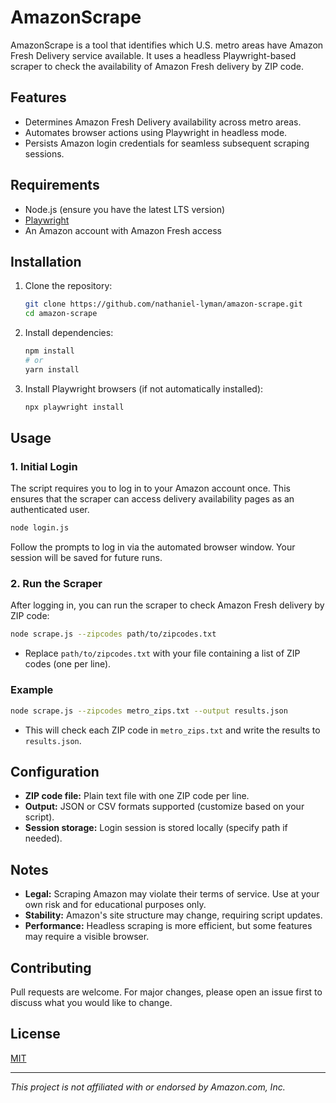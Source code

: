# AmazonScrape

AmazonScrape is a tool that identifies which U.S. metro areas have Amazon Fresh Delivery service available. It uses a headless Playwright-based scraper to check the availability of Amazon Fresh delivery by ZIP code.

## Features

- Determines Amazon Fresh Delivery availability across metro areas.
- Automates browser actions using Playwright in headless mode.
- Persists Amazon login credentials for seamless subsequent scraping sessions.

## Requirements

- Node.js (ensure you have the latest LTS version)
- [Playwright](https://playwright.dev/)
- An Amazon account with Amazon Fresh access

## Installation

1. Clone the repository:

    ```sh
    git clone https://github.com/nathaniel-lyman/amazon-scrape.git
    cd amazon-scrape
    ```

2. Install dependencies:

    ```sh
    npm install
    # or
    yarn install
    ```

3. Install Playwright browsers (if not automatically installed):

    ```sh
    npx playwright install
    ```

## Usage

### 1. Initial Login

The script requires you to log in to your Amazon account once. This ensures that the scraper can access delivery availability pages as an authenticated user.

```sh
node login.js
```

Follow the prompts to log in via the automated browser window. Your session will be saved for future runs.

### 2. Run the Scraper

After logging in, you can run the scraper to check Amazon Fresh delivery by ZIP code:

```sh
node scrape.js --zipcodes path/to/zipcodes.txt
```

- Replace `path/to/zipcodes.txt` with your file containing a list of ZIP codes (one per line).

### Example

```sh
node scrape.js --zipcodes metro_zips.txt --output results.json
```

- This will check each ZIP code in `metro_zips.txt` and write the results to `results.json`.

## Configuration

- **ZIP code file:** Plain text file with one ZIP code per line.
- **Output:** JSON or CSV formats supported (customize based on your script).
- **Session storage:** Login session is stored locally (specify path if needed).

## Notes

- **Legal:** Scraping Amazon may violate their terms of service. Use at your own risk and for educational purposes only.
- **Stability:** Amazon's site structure may change, requiring script updates.
- **Performance:** Headless scraping is more efficient, but some features may require a visible browser.

## Contributing

Pull requests are welcome. For major changes, please open an issue first to discuss what you would like to change.

## License

[MIT](LICENSE)

---

*This project is not affiliated with or endorsed by Amazon.com, Inc.*
